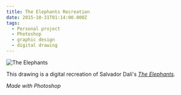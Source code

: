 ```yaml
---
title: The Elephants Recreation
date: 2015-10-31T01:14:00.000Z
tags:
  - Personal project
  - Photoshop
  - graphic design
  - digital drawing
---
```

![The Elephants](/assets/elephants-drawing.png "The Elephants")

This drawing is a digital recreation of Salvador Dali's *[The Elephants](https://upload.wikimedia.org/wikipedia/en/thumb/4/43/Dali_Elephants.jpg/300px-Dali_Elephants.jpg).*

*Made with Photoshop*